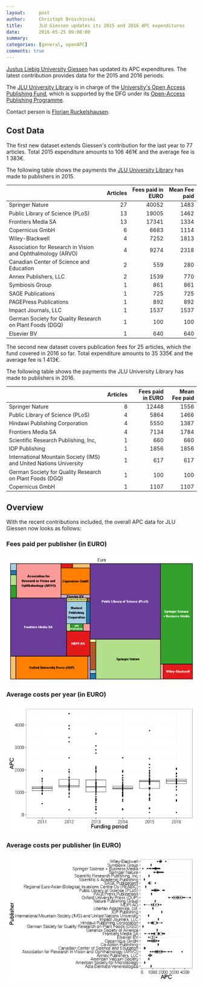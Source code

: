 ```yaml
---
layout:     post
author:     Christoph Broschinski
title:      JLU Giessen updates its 2015 and 2016 APC expenditures
date:       2016-05-25 09:00:00
summary:    
categories: [general, openAPC]
comments: true
---
```





[Justus Liebig University Giessen](https://www.uni-giessen.de/cms/welcome?set_language=en) has updated its APC expenditures. The latest contribution provides data for the 2015 and 2016 periods.

The [JLU University Library](https://www.uni-giessen.de/ub/en?set_language=en) is in charge of the [University's Open Access Publishing Fund](https://www.uni-giessen.de/ub/en/digitales-publizieren-en/openaccess-en/oafonds-en?set_language=en), which is supported by the DFG under its [Open-Access Publishing Programme](http://www.dfg.de/en/research_funding/programmes/infrastructure/lis/funding_opportunities/open_access/).

Contact person is [Florian Ruckelshausen](mailto:openaccess@bibsys.uni-giessen.de).

## Cost Data



The first new dataset extends Giessen's contribution for the last year to 77 articles. Total 2015 expenditure amounts to 106 461€ and the average fee is 1 383€.

The following table shows the payments the [JLU University Library](https://www.uni-giessen.de/ub/en?set_language=en) has made to publishers in 2015.


|                                                            | Articles| Fees paid in EURO| Mean Fee paid|
|:-----------------------------------------------------------|--------:|-----------------:|-------------:|
|Springer Nature                                             |       27|             40052|          1483|
|Public Library of Science (PLoS)                            |       13|             19005|          1462|
|Frontiers Media SA                                          |       13|             17341|          1334|
|Copernicus GmbH                                             |        6|              6683|          1114|
|Wiley-Blackwell                                             |        4|              7252|          1813|
|Association for Research in Vision and Ophthalmology (ARVO) |        4|              9274|          2318|
|Canadian Center of Science and Education                    |        2|               559|           280|
|Annex Publishers, LLC                                       |        2|              1539|           770|
|Symbiosis Group                                             |        1|               861|           861|
|SAGE Publications                                           |        1|               725|           725|
|PAGEPress Publications                                      |        1|               892|           892|
|Impact Journals, LLC                                        |        1|              1537|          1537|
|German Society for Quality Research on Plant Foods (DGQ)    |        1|               100|           100|
|Elsevier BV                                                 |        1|               640|           640|

The second new dataset covers publication fees for 25 articles, which the fund covered in 2016 so far. Total expenditure amounts to 35 335€ and the average fee is 1 413€.

The following table shows the payments the JLU University Library has made to publishers in 2016.


|                                                                   | Articles| Fees paid in EURO| Mean Fee paid|
|:------------------------------------------------------------------|--------:|-----------------:|-------------:|
|Springer Nature                                                    |        8|             12448|          1556|
|Public Library of Science (PLoS)                                   |        4|              5864|          1466|
|Hindawi Publishing Corporation                                     |        4|              5550|          1387|
|Frontiers Media SA                                                 |        4|              7134|          1784|
|Scientific Research Publishing, Inc,                               |        1|               660|           660|
|IOP Publishing                                                     |        1|              1856|          1856|
|International Mountain Society (IMS) and United Nations University |        1|               617|           617|
|German Society for Quality Research on Plant Foods (DGQ)           |        1|               100|           100|
|Copernicus GmbH                                                    |        1|              1107|          1107|

## Overview

With the recent contributions included, the overall APC data for JLU Giessen now looks as follows: 

### Fees paid per publisher (in EURO)

![plot of chunk tree_giessen_2016-05-25](/figure/tree_giessen_2016-05-25-1.png) 

###  Average costs per year (in EURO)

![plot of chunk box_giessen_year_2016-05-25](/figure/box_giessen_year_2016-05-25-1.png) 

###  Average costs per publisher (in EURO)

![plot of chunk box_giessen_publisher_2016-05-25](/figure/box_giessen_publisher_2016-05-25-1.png) 
